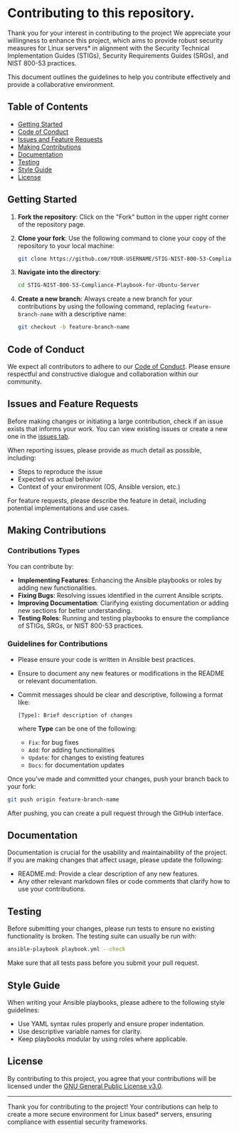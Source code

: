 # Contributing to this repository.

Thank you for your interest in contributing to the project We appreciate your willingness to enhance this project, which aims to provide robust security measures for Linux servers* in alignment with the Security Technical Implementation Guides (STIGs), Security Requirements Guides (SRGs), and NIST 800-53 practices.

This document outlines the guidelines to help you contribute effectively and provide a collaborative environment.

## Table of Contents

- [Getting Started](#getting-started)
- [Code of Conduct](#code-of-conduct)
- [Issues and Feature Requests](#issues-and-feature-requests)
- [Making Contributions](#making-contributions)
- [Documentation](#documentation)
- [Testing](#testing)
- [Style Guide](#style-guide)
- [License](#license)

## Getting Started

1. **Fork the repository**: Click on the "Fork" button in the upper right corner of the repository page.
2. **Clone your fork**: Use the following command to clone your copy of the repository to your local machine:

   ```bash
   git clone https://github.com/YOUR-USERNAME/STIG-NIST-800-53-Compliance-Playbook-for-Ubuntu-Server.git
   ```

3. **Navigate into the directory**:

   ```bash
   cd STIG-NIST-800-53-Compliance-Playbook-for-Ubuntu-Server
   ```

4. **Create a new branch**: Always create a new branch for your contributions by using the following command, replacing `feature-branch-name` with a descriptive name:

   ```bash
   git checkout -b feature-branch-name
   ```

## Code of Conduct

We expect all contributors to adhere to our [Code of Conduct](CODE_OF_CONDUCT.md). Please ensure respectful and constructive dialogue and collaboration within our community. 

## Issues and Feature Requests

Before making changes or initiating a large contribution, check if an issue exists that informs your work. You can view existing issues or create a new one in the [issues tab](https://github.com/EvE-Player/STIG-NIST-800-53-Compliance-Playbook-for-Ubuntu-Server/issues).

When reporting issues, please provide as much detail as possible, including:
- Steps to reproduce the issue
- Expected vs actual behavior
- Context of your environment (OS, Ansible version, etc.)

For feature requests, please describe the feature in detail, including potential implementations and use cases.

## Making Contributions

### Contributions Types

You can contribute by:
- **Implementing Features**: Enhancing the Ansible playbooks or roles by adding new functionalities.
- **Fixing Bugs**: Resolving issues identified in the current Ansible scripts.
- **Improving Documentation**: Clarifying existing documentation or adding new sections for better understanding.
- **Testing Roles**: Running and testing playbooks to ensure the compliance of STIGs, SRGs, or NIST 800-53 practices.

### Guidelines for Contributions

- Please ensure your code is written in Ansible best practices.
- Ensure to document any new features or modifications in the README or relevant documentation.
- Commit messages should be clear and descriptive, following a format like:

  ```
  [Type]: Brief description of changes
  ```

  where **Type** can be one of the following:
  - `Fix`: for bug fixes
  - `Add`: for adding functionalities
  - `Update`: for changes to existing features
  - `Docs`: for documentation updates

Once you’ve made and committed your changes, push your branch back to your fork:

```bash
git push origin feature-branch-name
```

After pushing, you can create a pull request through the GitHub interface.

## Documentation

Documentation is crucial for the usability and maintainability of the project. If you are making changes that affect usage, please update the following:
- README.md: Provide a clear description of any new features.
- Any other relevant markdown files or code comments that clarify how to use your contributions.

## Testing

Before submitting your changes, please run tests to ensure no existing functionality is broken. The testing suite can usually be run with:

```bash
ansible-playbook playbook.yml --check
```

Make sure that all tests pass before you submit your pull request.

## Style Guide

When writing your Ansible playbooks, please adhere to the following style guidelines:
- Use YAML syntax rules properly and ensure proper indentation.
- Use descriptive variable names for clarity.
- Keep playbooks modular by using roles where applicable.

## License

By contributing to this project, you agree that your contributions will be licensed under the [GNU General Public License v3.0](LICENSE).

---

Thank you for contributing to the project! Your contributions can help to create a more secure environment for Linux based* servers, ensuring compliance with essential security frameworks.

